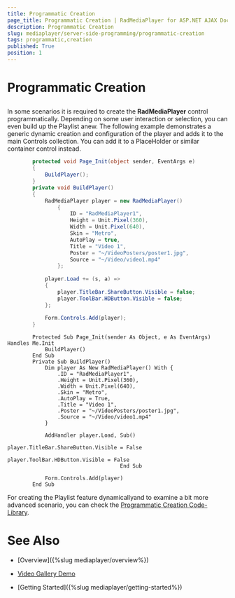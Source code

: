 ```yaml
---
title: Programmatic Creation
page_title: Programmatic Creation | RadMediaPlayer for ASP.NET AJAX Documentation
description: Programmatic Creation
slug: mediaplayer/server-side-programming/programmatic-creation
tags: programmatic,creation
published: True
position: 1
---
```


# Programmatic Creation



## 

In some scenarios it is required to create the **RadMediaPlayer** control programmatically. Depending on some user interaction or selection, you can even build up the Playlist anew. The following example demonstrates a generic dynamic creation and configuration of the player and adds it to the main Controls collection. You can add it to a PlaceHolder or similar container control instead.



````C#
	    protected void Page_Init(object sender, EventArgs e)
	    {
	        BuildPlayer();
	    }
	    private void BuildPlayer()
	    {
	        RadMediaPlayer player = new RadMediaPlayer()
	            {
	                ID = "RadMediaPlayer1",
	                Height = Unit.Pixel(360),
	                Width = Unit.Pixel(640),
	                Skin = "Metro",
	                AutoPlay = true,
	                Title = "Video 1",
	                Poster = "~/VideoPosters/poster1.jpg",
	                Source = "~/Video/video1.mp4"
	            };
	
	        player.Load += (s, a) =>
	        {
	            player.TitleBar.ShareButton.Visible = false;
	            player.ToolBar.HDButton.Visible = false;
	        };
	
	        Form.Controls.Add(player);
	    }
````
````VB
	    Protected Sub Page_Init(sender As Object, e As EventArgs) Handles Me.Init
	        BuildPlayer()
	    End Sub
	    Private Sub BuildPlayer()
	        Dim player As New RadMediaPlayer() With {
	            .ID = "RadMediaPlayer1",
	            .Height = Unit.Pixel(360),
	            .Width = Unit.Pixel(640),
	            .Skin = "Metro",
	            .AutoPlay = True,
	            .Title = "Video 1",
	            .Poster = "~/VideoPosters/poster1.jpg",
	            .Source = "~/Video/video1.mp4"
	        }
	
	        AddHandler player.Load, Sub()
	                                    player.TitleBar.ShareButton.Visible = False
	                                    player.ToolBar.HDButton.Visible = False
	                                End Sub
	
	        Form.Controls.Add(player)
	    End Sub
````


For creating the Playlist feature dynamicallyand to examine a bit more advanced scenario, you can check the [Programmatic Creation Code-Library](http://www.telerik.com/support/code-library/programmatic-creation-and-configuration-of-the-media-player-control).

# See Also

 * [Overview]({%slug mediaplayer/overview%})

 * [Video Gallery Demo](http://demos.telerik.com/aspnet-ajax/media-player/examples/applicationscenarios/video-gallery/defaultcs.aspx)

 * [Getting Started]({%slug mediaplayer/getting-started%})

